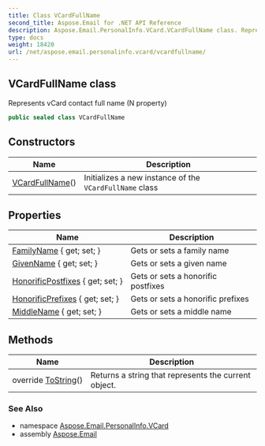```yaml
---
title: Class VCardFullName
second_title: Aspose.Email for .NET API Reference
description: Aspose.Email.PersonalInfo.VCard.VCardFullName class. Represents vCard contact full name N property
type: docs
weight: 18420
url: /net/aspose.email.personalinfo.vcard/vcardfullname/
---
```

## VCardFullName class

Represents vCard contact full name (N property)

```csharp
public sealed class VCardFullName
```

## Constructors

| Name | Description |
| --- | --- |
| [VCardFullName](vcardfullname/)() | Initializes a new instance of the `VCardFullName` class |

## Properties

| Name | Description |
| --- | --- |
| [FamilyName](../../aspose.email.personalinfo.vcard/vcardfullname/familyname/) { get; set; } | Gets or sets a family name |
| [GivenName](../../aspose.email.personalinfo.vcard/vcardfullname/givenname/) { get; set; } | Gets or sets a given name |
| [HonorificPostfixes](../../aspose.email.personalinfo.vcard/vcardfullname/honorificpostfixes/) { get; set; } | Gets or sets a honorific postfixes |
| [HonorificPrefixes](../../aspose.email.personalinfo.vcard/vcardfullname/honorificprefixes/) { get; set; } | Gets or sets a honorific prefixes |
| [MiddleName](../../aspose.email.personalinfo.vcard/vcardfullname/middlename/) { get; set; } | Gets or sets a middle name |

## Methods

| Name | Description |
| --- | --- |
| override [ToString](../../aspose.email.personalinfo.vcard/vcardfullname/tostring/)() | Returns a string that represents the current object. |

### See Also

* namespace [Aspose.Email.PersonalInfo.VCard](../../aspose.email.personalinfo.vcard/)
* assembly [Aspose.Email](../../)


